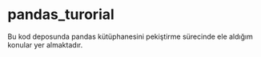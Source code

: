 # pandas_turorial
Bu kod deposunda pandas kütüphanesini pekiştirme sürecinde ele aldığım konular yer almaktadır.
